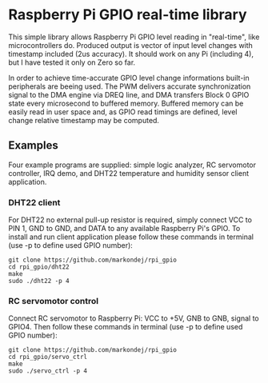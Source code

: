 # Raspberry Pi GPIO real-time library

This simple library allows Raspberry Pi GPIO level reading in "real-time", like microcontrollers do. Produced output is vector of input level changes with timestamp included (2us accuracy).
It should work on any Pi (including 4), but I have tested it only on Zero so far.

In order to achieve time-accurate GPIO level change informations built-in peripherals are beeing used. The PWM delivers accurate synchronization signal to the DMA engine via DREQ line, and DMA transfers Block 0 GPIO state every microsecond to buffered memory. Buffered memory can be easily read in user space and, as GPIO read timings are defined, level change relative timestamp may be computed.

## Examples

Four example programs are supplied: simple logic analyzer, RC servomotor controller, IRQ demo, and DHT22 temperature and humidity sensor client application.

### DHT22 client

For DHT22 no external pull-up resistor is required, simply connect VCC to PIN 1, GND to GND, and DATA to any available Raspberry Pi's GPIO. To install and run client application please follow these commands in terminal (use -p to define used GPIO number):
```
git clone https://github.com/markondej/rpi_gpio
cd rpi_gpio/dht22
make
sudo ./dht22 -p 4
```

### RC servomotor control

Connect RC servomotor to Raspberry Pi: VCC to +5V, GNB to GNB, signal to GPIO4. Then follow these commands in terminal (use -p to define used GPIO number):
```
git clone https://github.com/markondej/rpi_gpio
cd rpi_gpio/servo_ctrl
make
sudo ./servo_ctrl -p 4
```

